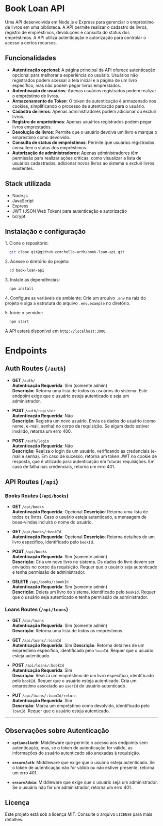 # Book Loan API

Uma API desenvolvida em Node.js e Express para gerenciar o empréstimo de livros em uma biblioteca. A API permite realizar o cadastro de livros, registro de empréstimos, devoluções e consulta do status dos empréstimos. A API utiliza autenticação e autorização para controlar o acesso a certos recursos.

## Funcionalidades

- **Autenticação opcional**: A página principal da API oferece autenticação opcional para melhorar a experiência do usuário. Usuários não registrados podem acessar a tela inicial e a página de um livro específico, mas não podem pegar livros emprestados.
- **Autenticação de usuários**: Apenas usuários registrados podem realizar o empréstimo de livros.
- **Armazenamento de Token**: O token de autenticação é armazenado nos cookies, simplificando o processo de autenticação para o usuário.
- **Cadastro de livros**: Apenas administradores podem adicionar ou excluir livros.
- **Registro de empréstimos**: Apenas usuários registrados podem pegar livros emprestados.
- **Devolução de livros**: Permite que o usuário devolva um livro e marque o empréstimo como devolvido.
- **Consulta de status de empréstimos**: Permite que usuários registrados consultem o status dos empréstimos.
- **Autorização de administradores**: Apenas administradores têm permissão para realizar ações críticas, como visualizar a lista de usuários cadastrados, adicionar novos livros ao sistema e excluir livros existentes.

## Stack utilizada

- Node.js
- JavaScript
- Express
- JWT (JSON Web Token) para autenticação e autorização
- bcrypt
  
## Instalação e configuração
1\. Clone o repositório:
```bash
  git clone git@github.com:hello-arth/book-loan-api.git
```
2\. Acesse o diretório do projeto:
```bash
  cd book-loan-api
```
3\. Instale as dependências:
```bash
  npm install
```
4\. Configure as variáveis de ambiente:
Crie um arquivo `.env` na raiz do projeto e siga a estrutura do arquivo `.env.example` no diretório.

5\. Inicie o servidor:
```bash
  npm start
```
A API estará disponível em `http://localhost:3000`.

# Endpoints

## Auth Routes (`/auth`)

- **GET** `/auth/`  
  **Autenticação Requerida**: Sim (somente admin)  
  **Descrição**: Retorna uma lista de todos os usuários do sistema. Este endpoint exige que o usuário esteja autenticado e seja um administrador.

- **POST** `/auth/register`  
  **Autenticação Requerida**: Não  
  **Descrição**: Registra um novo usuário. Envia os dados do usuário (como nome, e-mail, senha) no corpo da requisição. Se algum dado estiver inválido, retorna um erro 400.

- **POST** `/auth/login`  
  **Autenticação Requerida**: Não  
  **Descrição**: Realiza o login de um usuário, verificando as credenciais (e-mail e senha). Em caso de sucesso, retorna um token JWT no cookie de resposta, que é utilizado para autenticação em futuras requisições. Em caso de falha nas credenciais, retorna um erro 401.

## API Routes (`/api`)

### Books Routes (`/api/books`)

- **GET** `/api/books`  
  **Autenticação Requerida**: Opcional
  **Descrição**: Retorna uma lista de todos os livros. Caso o usuário esteja autenticado, a mensagem de boas-vindas incluirá o nome do usuário.

- **GET** `/api/books/:bookId`  
  **Autenticação Requerida**: Opcional
  **Descrição**: Retorna detalhes de um livro específico, identificado pelo `bookId`.

- **POST** `/api/books`  
  **Autenticação Requerida**: Sim (somente admin)  
  **Descrição**: Cria um novo livro no sistema. Os dados do livro devem ser enviados no corpo da requisição. Requer que o usuário seja autenticado e tenha permissão de administrador.

- **DELETE** `/api/books/:bookId`  
  **Autenticação Requerida**: Sim (somente admin)  
  **Descrição**: Deleta um livro do sistema, identificado pelo `bookId`. Requer que o usuário seja autenticado e tenha permissão de administrador.

### Loans Routes (`/api/loans`)

- **GET** `/api/loans`  
  **Autenticação Requerida**: Sim (somente admin)  
  **Descrição**: Retorna uma lista de todos os empréstimos.

- **GET** `/api/loans/:loanId`  
  **Autenticação Requerida**: Sim
  **Descrição**: Retorna detalhes de um empréstimo específico, identificado pelo `loanId`. Requer que o usuário esteja autenticado.

- **POST** `/api/loans/:bookId`  
  **Autenticação Requerida**: Sim  
  **Descrição**: Realiza um empréstimo de um livro específico, identificado pelo `bookId`. Requer que o usuário esteja autenticado. Cria um empréstimo associado ao `userId` do usuário autenticado.

- **PUT** `/api/loans/:loanId/return`  
  **Autenticação Requerida**: Sim  
  **Descrição**: Marca um empréstimo como devolvido, identificado pelo `loanId`. Requer que o usuário esteja autenticado.

---

## Observações sobre Autenticação

- **`optionalAuth`**: Middleware que permite o acesso aos endpoints sem autenticação, mas, se o token de autenticação for válido, as informações do usuário autenticado são anexadas à requisição.
  
- **`ensureAuth`**: Middleware que exige que o usuário esteja autenticado. Se o token de autenticação não for válido ou não estiver presente, retorna um erro 401.

- **`ensureAdmin`**: Middleware que exige que o usuário seja um administrador. Se o usuário não for um administrador, retorna um erro 401.

## Licença
Este projeto está sob a licença MIT. Consulte o arquivo `LICENSE` para mais detalhes.

